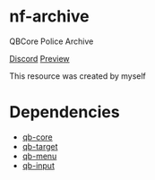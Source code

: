 # nf-archive
QBCore Police Archive

[Discord](https://discord.gg/AM1)
[Preview](https://vimeo.com/761015832)

This resource was created by myself
# Dependencies
- [qb-core](https://github.com/qbcore-framework/qb-core)
- [qb-target](https://github.com/qbcore-framework/qb-target)
- [qb-menu](https://github.com/qbcore-framework/qb-menu)
- [qb-input](https://github.com/qbcore-framework/qb-input)
